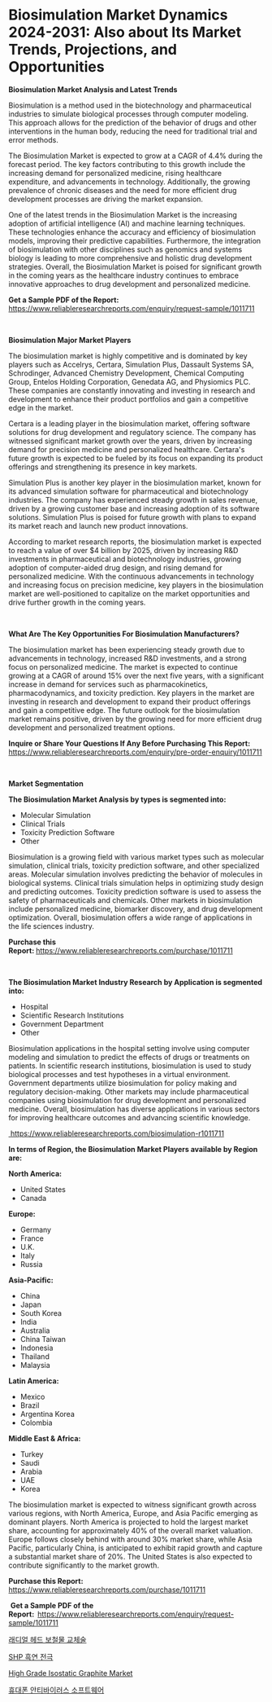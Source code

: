 <p><h1>Biosimulation Market Dynamics 2024-2031: Also about Its Market Trends, Projections, and Opportunities</h1></p><p><strong>Biosimulation Market Analysis and Latest Trends</strong></p>
<p><p>Biosimulation is a method used in the biotechnology and pharmaceutical industries to simulate biological processes through computer modeling. This approach allows for the prediction of the behavior of drugs and other interventions in the human body, reducing the need for traditional trial and error methods.</p><p>The Biosimulation Market is expected to grow at a CAGR of 4.4% during the forecast period. The key factors contributing to this growth include the increasing demand for personalized medicine, rising healthcare expenditure, and advancements in technology. Additionally, the growing prevalence of chronic diseases and the need for more efficient drug development processes are driving the market expansion.</p><p>One of the latest trends in the Biosimulation Market is the increasing adoption of artificial intelligence (AI) and machine learning techniques. These technologies enhance the accuracy and efficiency of biosimulation models, improving their predictive capabilities. Furthermore, the integration of biosimulation with other disciplines such as genomics and systems biology is leading to more comprehensive and holistic drug development strategies. Overall, the Biosimulation Market is poised for significant growth in the coming years as the healthcare industry continues to embrace innovative approaches to drug development and personalized medicine.</p></p>
<p><strong>Get a Sample PDF of the Report:&nbsp;</strong> <a href="https://www.reliableresearchreports.com/enquiry/request-sample/1011711">https://www.reliableresearchreports.com/enquiry/request-sample/1011711</a></p>
<p>&nbsp;</p>
<p><strong>Biosimulation Major Market Players</strong></p>
<p><p>The biosimulation market is highly competitive and is dominated by key players such as Accelrys, Certara, Simulation Plus, Dassault Systems SA, Schrodinger, Advanced Chemistry Development, Chemical Computing Group, Entelos Holding Corporation, Genedata AG, and Physiomics PLC. These companies are constantly innovating and investing in research and development to enhance their product portfolios and gain a competitive edge in the market.</p><p>Certara is a leading player in the biosimulation market, offering software solutions for drug development and regulatory science. The company has witnessed significant market growth over the years, driven by increasing demand for precision medicine and personalized healthcare. Certara's future growth is expected to be fueled by its focus on expanding its product offerings and strengthening its presence in key markets.</p><p>Simulation Plus is another key player in the biosimulation market, known for its advanced simulation software for pharmaceutical and biotechnology industries. The company has experienced steady growth in sales revenue, driven by a growing customer base and increasing adoption of its software solutions. Simulation Plus is poised for future growth with plans to expand its market reach and launch new product innovations.</p><p>According to market research reports, the biosimulation market is expected to reach a value of over $4 billion by 2025, driven by increasing R&D investments in pharmaceutical and biotechnology industries, growing adoption of computer-aided drug design, and rising demand for personalized medicine. With the continuous advancements in technology and increasing focus on precision medicine, key players in the biosimulation market are well-positioned to capitalize on the market opportunities and drive further growth in the coming years.</p></p>
<p>&nbsp;</p>
<p><strong>What Are The Key Opportunities For Biosimulation Manufacturers?</strong></p>
<p><p>The biosimulation market has been experiencing steady growth due to advancements in technology, increased R&D investments, and a strong focus on personalized medicine. The market is expected to continue growing at a CAGR of around 15% over the next five years, with a significant increase in demand for services such as pharmacokinetics, pharmacodynamics, and toxicity prediction. Key players in the market are investing in research and development to expand their product offerings and gain a competitive edge. The future outlook for the biosimulation market remains positive, driven by the growing need for more efficient drug development and personalized treatment options.</p></p>
<p><strong>Inquire or Share Your Questions If Any Before Purchasing This Report:</strong> <a href="https://www.reliableresearchreports.com/enquiry/pre-order-enquiry/1011711">https://www.reliableresearchreports.com/enquiry/pre-order-enquiry/1011711</a></p>
<p>&nbsp;</p>
<p><strong>Market Segmentation</strong></p>
<p><strong>The Biosimulation Market Analysis by types is segmented into:</strong></p>
<p><ul><li>Molecular Simulation</li><li>Clinical Trials</li><li>Toxicity Prediction Software</li><li>Other</li></ul></p>
<p><p>Biosimulation is a growing field with various market types such as molecular simulation, clinical trials, toxicity prediction software, and other specialized areas. Molecular simulation involves predicting the behavior of molecules in biological systems. Clinical trials simulation helps in optimizing study design and predicting outcomes. Toxicity prediction software is used to assess the safety of pharmaceuticals and chemicals. Other markets in biosimulation include personalized medicine, biomarker discovery, and drug development optimization. Overall, biosimulation offers a wide range of applications in the life sciences industry.</p></p>
<p><strong>Purchase this Report:&nbsp;</strong><a href="https://www.reliableresearchreports.com/purchase/1011711">https://www.reliableresearchreports.com/purchase/1011711</a></p>
<p>&nbsp;</p>
<p><strong>The Biosimulation Market Industry Research by Application is segmented into:</strong></p>
<p><ul><li>Hospital</li><li>Scientific Research Institutions</li><li>Government Department</li><li>Other</li></ul></p>
<p><p>Biosimulation applications in the hospital setting involve using computer modeling and simulation to predict the effects of drugs or treatments on patients. In scientific research institutions, biosimulation is used to study biological processes and test hypotheses in a virtual environment. Government departments utilize biosimulation for policy making and regulatory decision-making. Other markets may include pharmaceutical companies using biosimulation for drug development and personalized medicine. Overall, biosimulation has diverse applications in various sectors for improving healthcare outcomes and advancing scientific knowledge.</p></p>
<p><a href="https://www.reliableresearchreports.com/biosimulation-r1011711">&nbsp;https://www.reliableresearchreports.com/biosimulation-r1011711</a></p>
<p><strong>In terms of Region, the Biosimulation Market Players available by Region are:</strong></p>
<p>
    <p> <strong> North America: </strong>
        <ul>
            <li>United States</li>
            <li>Canada</li>
        </ul>
        </p> 
    <p> <strong> Europe: </strong>
        <ul>
            <li>Germany</li>
            <li>France</li>
            <li>U.K.</li>
            <li>Italy</li>
            <li>Russia</li>
        </ul>
        </p> 
    <p> <strong> Asia-Pacific: </strong>
        <ul>
            <li>China</li>
            <li>Japan</li>
            <li>South Korea</li>
            <li>India</li>
            <li>Australia</li>
            <li>China Taiwan</li>
            <li>Indonesia</li>
            <li>Thailand</li>
            <li>Malaysia</li>
        </ul>
        </p> 
    <p> <strong> Latin America: </strong>
        <ul>
            <li>Mexico</li>
            <li>Brazil</li>
            <li>Argentina Korea</li>
            <li>Colombia</li>
        </ul>
        </p> 
    <p> <strong> Middle East & Africa: </strong>
        <ul>
            <li>Turkey</li>
            <li>Saudi</li>
            <li>Arabia</li>
            <li>UAE</li>
            <li>Korea</li>
        </ul>
    </p>
    </p>
<p><p>The biosimulation market is expected to witness significant growth across various regions, with North America, Europe, and Asia Pacific emerging as dominant players. North America is projected to hold the largest market share, accounting for approximately 40% of the overall market valuation. Europe follows closely behind with around 30% market share, while Asia Pacific, particularly China, is anticipated to exhibit rapid growth and capture a substantial market share of 20%. The United States is also expected to contribute significantly to the market growth.</p></p>
<p><strong>Purchase this Report: </strong><a href="https://www.reliableresearchreports.com/purchase/1011711">https://www.reliableresearchreports.com/purchase/1011711</a></p>
<p>&nbsp;<strong>Get a Sample PDF of the Report:&nbsp;&nbsp;</strong><a href="https://www.reliableresearchreports.com/enquiry/request-sample/1011711">https://www.reliableresearchreports.com/enquiry/request-sample/1011711</a></p>
<p><strong></strong></p>
<p><p><a href="https://medium.com/@kylevasquez266/%EB%B0%98%EA%B2%BD-%EB%A8%B8%EB%A6%AC-%EC%9D%B8%EA%B3%B5-%EA%B4%80%EC%A0%88-%EA%B5%90%EC%B2%B4-%EC%8B%9C%EC%9E%A5-%EA%B7%9C%EB%AA%A8-%EC%8B%9C%EC%9E%A5-%EC%A0%84%EB%A7%9D-%EB%B0%8F-%EC%8B%9C%EC%9E%A5-%EC%98%88%EC%B8%A1-2024%EB%85%84%EB%B6%80%ED%84%B0-2031%EB%85%84%EA%B9%8C%EC%A7%80-d2f175abd117">래디얼 헤드 보철물 교체술</a></p><p><a href="https://medium.com/@darrellacocha6765ej/shp-%EA%B7%B8%EB%9E%98%ED%95%8F-%EC%A0%84%EA%B7%B9-%EC%8B%9C%EC%9E%A5-%EC%A0%90%EC%9C%A0%EC%9C%A8-%EB%B3%80%ED%99%94-%EB%B0%8F-%EC%8B%9C%EC%9E%A5-%EC%84%B1%EC%9E%A5-%EB%8F%99%ED%96%A5-2024-2031-ce35ba7bae76">SHP 흑연 전극</a></p><p><a href="https://issuu.com/reportprime-2/docs/high-grade-isostatic-graphite-market-size-2030.ppt">High Grade Isostatic Graphite Market</a></p><p><a href="https://medium.com/@emmareed1901/%ED%9C%B4%EB%8C%80%EC%A0%84%ED%99%94-%EB%B0%B1%EC%8B%A0-%EC%86%8C%ED%94%84%ED%8A%B8%EC%9B%A8%EC%96%B4-%EC%8B%9C%EC%9E%A5%EC%9D%98-%EC%8B%9C%EC%95%BC-%EC%8B%9C%EC%9E%A5-%EB%8F%99%ED%96%A5-%EC%84%B1%EC%9E%A5-2024%EB%85%84%EB%B6%80%ED%84%B0-2031%EB%85%84%EA%B9%8C%EC%A7%80-%EC%98%88%EC%B8%A1%EB%90%9C-%EA%B2%83-767a1b938fe3">휴대폰 안티바이러스 소프트웨어</a></p></p>